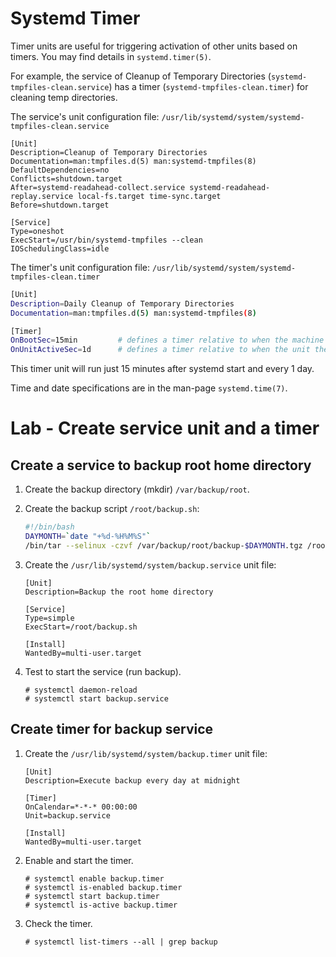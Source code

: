 # Systemd Timer
Timer units are useful for triggering activation of other units based on timers. You may find details in ``systemd.timer(5)``.

For example, the service of Cleanup of Temporary Directories (``systemd-tmpfiles-clean.service``) has a timer (``systemd-tmpfiles-clean.timer``) for cleaning temp directories.

The service's unit configuration file: ``/usr/lib/systemd/system/systemd-tmpfiles-clean.service``
```
[Unit]
Description=Cleanup of Temporary Directories
Documentation=man:tmpfiles.d(5) man:systemd-tmpfiles(8)
DefaultDependencies=no
Conflicts=shutdown.target
After=systemd-readahead-collect.service systemd-readahead-replay.service local-fs.target time-sync.target
Before=shutdown.target

[Service]
Type=oneshot
ExecStart=/usr/bin/systemd-tmpfiles --clean
IOSchedulingClass=idle
```

The timer's unit configuration file: ``/usr/lib/systemd/system/systemd-tmpfiles-clean.timer``
```bash
[Unit]
Description=Daily Cleanup of Temporary Directories
Documentation=man:tmpfiles.d(5) man:systemd-tmpfiles(8)

[Timer]
OnBootSec=15min         # defines a timer relative to when the machine was booted up
OnUnitActiveSec=1d      # defines a timer relative to when the unit the timer is activating was last activated.
```
This timer unit will run just 15 minutes after systemd start and every 1 day.

Time and date specifications are in the man-page ``systemd.time(7)``.

# Lab - Create service unit and a timer

## Create a service to backup root home directory

1. Create the backup directory (mkdir) ``/var/backup/root``.
   
2. Create the backup script ``/root/backup.sh``:
   ```bash
   #!/bin/bash
   DAYMONTH=`date "+%d-%H%M%S"`
   /bin/tar --selinux -czvf /var/backup/root/backup-$DAYMONTH.tgz /root &>/dev/null
   ```

3. Create the ``/usr/lib/systemd/system/backup.service`` unit file:
   ```
   [Unit]
   Description=Backup the root home directory

   [Service]
   Type=simple
   ExecStart=/root/backup.sh

   [Install]
   WantedBy=multi-user.target
   ```

4. Test to start the service (run backup).
   ```
   # systemctl daemon-reload
   # systemctl start backup.service
   ```

## Create timer for backup service

1. Create the ``/usr/lib/systemd/system/backup.timer`` unit file:
   ```
   [Unit]
   Description=Execute backup every day at midnight

   [Timer]
   OnCalendar=*-*-* 00:00:00
   Unit=backup.service

   [Install]
   WantedBy=multi-user.target
   ```

2. Enable and start the timer.
   ```
   # systemctl enable backup.timer
   # systemctl is-enabled backup.timer
   # systemctl start backup.timer
   # systemctl is-active backup.timer
   ```

3. Check the timer.
   ```
   # systemctl list-timers --all | grep backup
   ```
